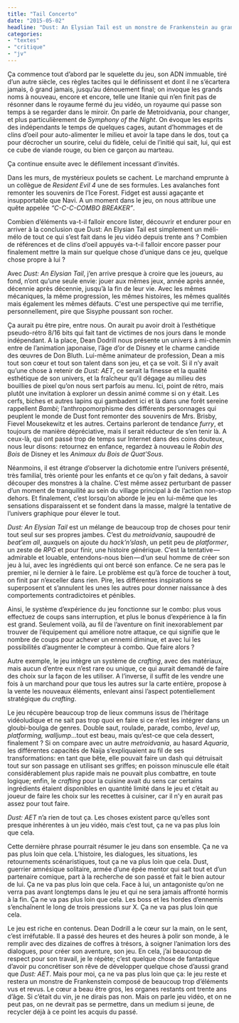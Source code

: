 ```yaml
---
title: "Tail Concerto"
date: "2015-05-02"
headline: "Dust: An Elysian Tail est un monstre de Frankenstein au grand cœur."
categories:
- "textes"
- "critique"
- "jv"
---
```


Ça commence tout d’abord par le squelette du jeu, son ADN immuable, tiré d’un autre siècle, ces règles tacites qui le définissent et dont il ne s’écartera jamais, ô grand jamais, jusqu’au dénouement final; on invoque les grands noms à nouveau, encore et encore, telle une litanie qui n’en finit pas de résonner dans le royaume fermé du jeu vidéo, un royaume qui passe son temps à se regarder dans le miroir. On parle de Metroidvania, pour changer, et plus particulièrement de _Symphony of the Night_. On évoque les esprits des indépendants le temps de quelques cages, autant d’hommages et de clins d’oeil pour auto-alimenter le milieu et avoir la tape dans le dos, tout ça pour décrocher un sourire, celui du fidèle, celui de l’initié qui sait, lui, qui est ce cube de viande rouge, ou bien ce garçon au marteau.

Ça continue ensuite avec le défilement incessant d’invités.

Dans les murs, de mystérieux poulets se cachent. Le marchand emprunte à un collègue de _Resident Evil 4_ une de ses formules. Les avalanches font remonter les souvenirs de l’Ice Forest. Fidget est aussi agaçante et insupportable que Navi. A un moment dans le jeu, on nous attribue une quête appelée _“C-C-C-COMBO BREAKER”_.

Combien d’éléments va-t-il falloir encore lister, découvrir et endurer pour en arriver à la conclusion que Dust: An Elysian Tail est simplement un méli-mélo de tout ce qui s’est fait dans le jeu vidéo depuis trente ans ? Combien de références et de clins d’oeil appuyés va-t-il falloir encore passer pour finalement mettre la main sur quelque chose d’unique dans ce jeu, quelque chose propre à lui ?

Avec _Dust: An Elysian Tail_, j’en arrive presque à croire que les joueurs, au fond, n’ont qu’une seule envie: jouer aux mêmes jeux, année après année, décennie après décennie, jusqu’à la fin de leur vie. Avec les mêmes mécaniques, la même progression, les mêmes histoires, les mêmes qualités mais également les mêmes défauts. C'est une perspective qui me terrifie, personnellement, pire que Sisyphe poussant son rocher.

Ça aurait pu être pire, entre nous. On aurait pu avoir droit à l’esthétique pseudo-rétro 8/16 bits qui fait tant de victimes de nos jours dans le monde indépendant. A la place, Dean Dodrill nous présente un univers à mi-chemin entre de l’animation japonaise, l’âge d’or de Disney et le charme candide des œuvres de Don Bluth. Lui-même animateur de profession, Dean a mis tout son cœur et tout son talent dans son jeu, et ça se voit. Si il n’y avait qu’une chose à retenir de _Dust: AET_, ce serait la finesse et la qualité esthétique de son univers, et la fraîcheur qu’il dégage au milieu des bouillies de pixel qu’on nous sert parfois au menu. Ici, point de rétro, mais plutôt une invitation à explorer un dessin animé comme si on y était. Les cerfs, biches et autres lapins qui gambadent ici et là dans une forêt sereine rappellent _Bambi_; l’anthropomorphisme des différents personnages qui peuplent le monde de Dust font remonter des souvenirs de Mrs. Brisby, Fievel Mousekewitz et les autres. Certains parleront de tendance _furry_, et toujours de manière dépréciative, mais il serait réducteur de s’en tenir là. A ceux-là, qui ont passé trop de temps sur Internet dans des coins douteux, nous leur disons: retournez en enfance, regardez à nouveau le _Robin des Bois_ de Disney et les _Animaux du Bois de Quat’Sous_.

Néanmoins, il est étrange d’observer la dichotomie entre l’univers présenté, très familial, très orienté pour les enfants et ce qu’on y fait dedans, à savoir découper des monstres à la chaîne. C’est même assez perturbant de passer d’un moment de tranquilité au sein du village principal à de l’action non-stop dehors. Et finalement, c’est lorsqu’on aborde le jeu en lui-même que les sensations disparaissent et se fondent dans la masse, malgré la tentative de l’univers graphique pour élever le tout.

_Dust: An Elysian Tail_ est un mélange de beaucoup trop de choses pour tenir tout seul sur ses propres jambes. C’est du _metroidvania_, saupoudré de _beat’em all_, auxquels on ajoute du _hack’n’slash_, un petit peu de _platformer_, un zeste de _RPG_ et pour finir, une histoire générique. C’est la tentative — admirable et louable, entendons-nous bien — d’un seul homme de créer son jeu à lui, avec les ingrédients qui ont bercé son enfance. Ce ne sera pas le premier, ni le dernier à le faire. Le problème est qu’à force de toucher à tout, on finit par n’exceller dans rien. Pire, les différentes inspirations se superposent et s’annulent les unes les autres pour donner naissance à des comportements contradictoires et pénibles.

Ainsi, le système d’expérience du jeu fonctionne sur le combo: plus vous effectuez de coups sans interruption, et plus le bonus d’expérience à la fin est grand. Seulement voilà, au fil de l’aventure on finit inexorablement par trouver de l’équipement qui améliore notre attaque, ce qui signifie que le nombre de coups pour achever un ennemi diminue, et avec lui les possibilités d’augmenter le compteur à combo. Que faire alors ?

Autre exemple, le jeu intègre un système de _crafting_, avec des matériaux, mais aucun d’entre eux n’est rare ou unique, ce qui aurait demandé de faire des choix sur la façon de les utiliser. A l’inverse, il suffit de les vendre une fois à un marchand pour que tous les autres sur la carte entière, propose à la vente les nouveaux éléments, enlevant ainsi l’aspect potentiellement stratégique du _crafting_.

Le jeu récupère beaucoup trop de lieux communs issus de l’héritage vidéoludique et ne sait pas trop quoi en faire si ce n’est les intégrer dans un gloubi-boulga de genres. Double saut, roulade, parade, combo, _level up, platforming, walljump_…tout est beau, mais qu’est-ce que cela dessert, finalement ? Si on compare avec un autre _metroidvania_, au hasard _Aquaria_, les différentes capacités de Naija s’expliquaient au fil de ses transformations: en tant que bête, elle pouvait faire un dash qui détruisait tout sur son passage en utilisant ses griffes; en poisson minuscule elle était considérablement plus rapide mais ne pouvait plus combattre, en toute logique; enfin, le _crafting_ pour la cuisine avait du sens car certains ingrédients étaient disponibles en quantité limité dans le jeu et c’était au joueur de faire les choix sur les recettes à cuisiner, car il n’y en aurait pas assez pour tout faire.

_Dust: AET_ n’a rien de tout ça. Les choses existent parce qu’elles sont presque inhérentes à un jeu vidéo, mais c’est tout, ça ne va pas plus loin que cela.

Cette dernière phrase pourrait résumer le jeu dans son ensemble. Ça ne va pas plus loin que cela. L’histoire, les dialogues, les situations, les retournements scénaristiques, tout ça ne va plus loin que cela. Dust, guerrier amnésique solitaire, armée d’une épée mentor qui sait tout et d’un partenaire comique, part à la recherche de son passé et fait le bien autour de lui. Ça ne va pas plus loin que cela. Face à lui, un antagoniste qu’on ne verra pas avant longtemps dans le jeu et qui ne sera jamais affronté hormis à la fin. Ça ne va pas plus loin que cela. Les boss et les hordes d’ennemis s’enchaînent le long de trois pressions sur X. Ça ne va pas plus loin que cela.

Le jeu est riche en contenus. Dean Dodrill a le cœur sur la main, on le sent, c’est irréfutable. Il a passé des heures et des heures à polir son monde, à le remplir avec des dizaines de coffres à trésors, à soigner l’animation lors des dialogues, pour créer son aventure, son jeu. En cela, j’ai beaucoup de respect pour son travail, je le répète; c’est quelque chose de fantastique d’avoir pu concrétiser son rêve de développer quelque chose d’aussi grand que *Dust: AET*. Mais pour moi, ça ne va pas plus loin que ça: le jeu reste et restera un monstre de Frankenstein composé de beaucoup trop d’éléments vus et revus. Le cœur a beau être gros, les organes restants ont trente ans d’âge. Si c’était du vin, je ne dirais pas non. Mais on parle jeu vidéo, et on ne peut pas, on ne devrait pas se permettre, dans un medium si jeune, de recycler déjà à ce point les acquis du passé.